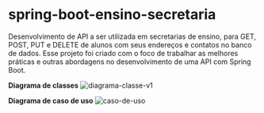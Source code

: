 # spring-boot-ensino-secretaria
Desenvolvimento de API a ser utilizada em secretarias de ensino, para GET, POST, PUT e DELETE de alunos com seus endereços e contatos no banco de dados. Esse projeto foi criado com o foco de trabalhar as melhores práticas e outras abordagens no desenvolvimento de uma API com Spring Boot.

**Diagrama de classes**
![diagrama-classe-v1](https://user-images.githubusercontent.com/48540484/91645563-70c27f00-ea1c-11ea-89fd-fb28e5e2da91.png)

**Diagrama de caso de uso**
![caso-de-uso](https://user-images.githubusercontent.com/48540484/91645569-7a4be700-ea1c-11ea-8d39-a1c468f4e1d0.png)



